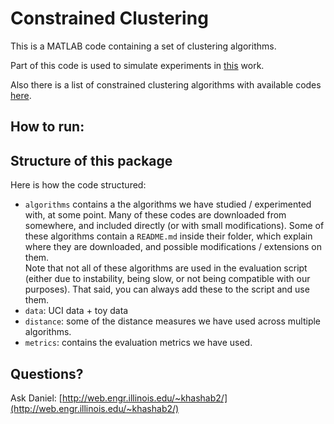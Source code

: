 # Constrained Clustering 

This is a MATLAB code containing a set of clustering algorithms. 

Part of this code is used to simulate experiments in [this](http://arxiv.org/abs/1508.06235) work.

Also there is a list of constrained clustering algorithms with available codes [here](http://web.engr.illinois.edu/~khashab2/files/2015_constrained_clustering/constrainedClustering.html). 

## How to run: 

## Structure of this package
Here is how the code structured: 
- `algorithms` contains a the algorithms we have studied / experimented with, at some point. Many of these codes are downloaded from somewhere, and included directly (or with small modifications). Some of these algorithms contain a `README.md` inside their folder, which explain where they are downloaded, and possible modifications / extensions on them.  
Note that not all of these algorithms are used in the evaluation script (either due to instability, being slow, or not being compatible with our purposes). That said, you can always add these to the script and use them. 
- `data`: UCI data + toy data
- `distance`: some of the distance measures we have used across multiple algorithms. 
- `metrics`: contains the evaluation metrics we have used.    

## Questions? 
Ask Daniel: [http://web.engr.illinois.edu/~khashab2/](http://web.engr.illinois.edu/~khashab2/)
